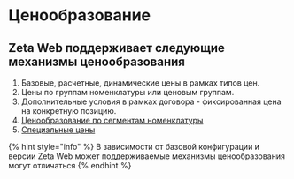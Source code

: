 # Ценообразование

## Zeta Web поддерживает следующие механизмы ценообразования

1. Базовые, расчетные, динамические цены в рамках типов цен.
2. Цены по группам номенклатуры или ценовым группам.
3. Дополнительные условия в рамках договора - фиксированная цена на конкретную позицию.  
4. [Ценообразование по сегментам номенклатуры]()
5. [Специальные цены](specialnye-ceny.md)

{% hint style="info" %}
В зависимости от базовой конфигурации и версии Zeta Web может поддерживаемые механизмы ценообразования могут отличаться
{% endhint %}



